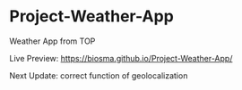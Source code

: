 # Project-Weather-App
Weather App from TOP

Live Preview: https://biosma.github.io/Project-Weather-App/

Next Update: correct function of geolocalization
